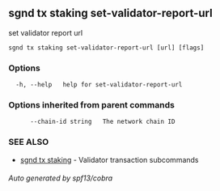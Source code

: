## sgnd tx staking set-validator-report-url

set validator report url

```
sgnd tx staking set-validator-report-url [url] [flags]
```

### Options

```
  -h, --help   help for set-validator-report-url
```

### Options inherited from parent commands

```
      --chain-id string   The network chain ID
```

### SEE ALSO

* [sgnd tx staking](sgnd_tx_staking.md)	 - Validator transaction subcommands

###### Auto generated by spf13/cobra
